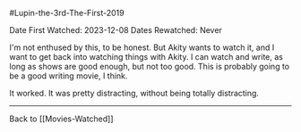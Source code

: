 #Lupin-the-3rd-The-First-2019

Date First Watched:  2023-12-08
Dates Rewatched:  Never

I'm not enthused by this, to be honest.  But Akity wants to watch it, and I want to get back into watching things with Akity.  I can watch and write, as long as shows are good enough, but not too good.  This is probably going to be a good writing movie, I think.

It worked.  It was pretty distracting, without being totally distracting.

---
Back to [[Movies-Watched]]